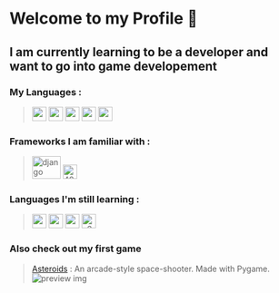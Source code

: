 # Welcome to my Profile 👋
## I am currently learning to be a developer and want to go into game developement
### My Languages : 
> <img width="25" height="25" src="https://github.com/user-attachments/assets/9bcfad88-69e5-4b1e-b440-ea59d20f43b2" /> 
> <img width="25" height="25" src="https://github.com/user-attachments/assets/dc7a32ce-2f60-4f3d-9211-36ff04145490" /> 
> <img width="25" height="25" src="https://github.com/user-attachments/assets/5f4867ac-94ce-4418-b40c-1749ea20472c" /> 
> <img width="25" height="25" src="https://github.com/user-attachments/assets/230b30de-f02a-41df-9236-cb3ddee3fcaa" /> 
> <img width="25" height="25" src="https://github.com/user-attachments/assets/a4f71093-6e1f-419f-8980-a701ecdc86c3" />


### Frameworks I am familiar with :
> <img width="50" height="40" alt="django" src="https://github.com/user-attachments/assets/f4332ed4-db21-4c7c-9b41-88ae8f5fab88" />
> <img width="25" height="25" alt="4844577" src="https://github.com/user-attachments/assets/1d8f4fdf-30f5-41bb-a9a2-1c1af0fd8e0c" />




### Languages I'm still learning : 
> <img width="25" height="25" src="https://github.com/user-attachments/assets/14f478c5-72f4-41a3-9f14-468a5f674875"/> 
> <img width="25" height="25" src="https://github.com/user-attachments/assets/24a61225-1124-4959-9b1d-042f580ce576" />
> <img width="25" height="25" src="https://github.com/user-attachments/assets/ad7327bc-a61a-4007-99b6-62c682bf521f" />
> <img width="25" height="25" alt="a3s16nut3ylc1" src="https://github.com/user-attachments/assets/23b32ad0-3825-44f5-9013-e60b4080d1e1" />




### Also check out my first game
> [Asteroids](https://github.com/T334GE/Asteroids) : An arcade-style space-shooter. Made with Pygame.
> ![preview img](https://github.com/T334GE/Asteroids/blob/main/assets/images/game.gif)
